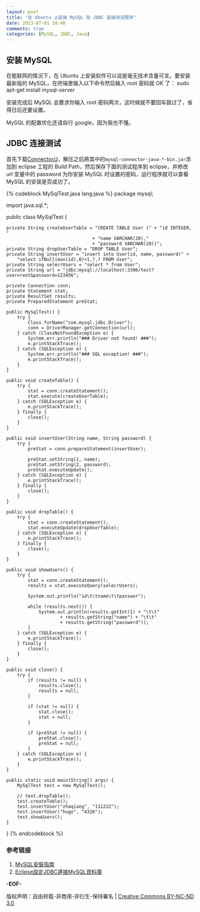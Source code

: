 ```yaml
---
layout: post
title: "在 Ubuntu 上安装 MySQL 及 JDBC 连接测试程序"
date: 2013-07-01 19:40
comments: true
categories: [MySQL, JDBC, Java]
---
```


## 安装 MySQL
在能联网的情况下，在 Ubuntu 上安装软件可以说是毫无技术含量可言。要安装最新版的 MySQL，在终端里输入以下命令然后输入 root 密码就 OK 了：
    sudo apt-get install mysql-server

安装完成后 MySQL 会要求你输入 root 密码两次，这时候就不要回车跳过了，省得日后还要设置。

MySQL 的配置优化还请自行 google，因为我也不懂。

## JDBC 连接测试
首先下载[Connector/J](http://dev.mysql.com/downloads/connector/j/)，解压之后將其中的`mysql-connector-java-*-bin.jar`添加到 eclipse 工程的 Build Path，然后保存下面的测试程序到 eclipse，并修改 url 变量中的 password 为你安装 MySQL 时设置的密码，运行程序就可以查看 MySQL 的安装是否成功了。

<!-- more -->

{% codeblock MySqlTest.java lang:java %}
package mysql;

import java.sql.*;

public class MySqlTest {

    private String createUserTable = "CREATE TABLE User (" + "id INTEGER, "
                                    + "name VARCHAR(20),"
                                    + "password VARCHAR(20))";
    private String dropUserTable = "DROP TABLE User";
    private String insertUser = "insert into User(id, name, password)" +
        "select ifNull(max(id),0)+1,?,? FROM User";
    private String selecrUsers = "select * from User";
    private String url = "jdbc:mysql://localhost:3306/test?user=root&password=123456";

    private Connection conn;
    private Statement stat;
    private ResultSet results;
    private PreparedStatement preStat;

    public MySqlTest() {
        try {
            Class.forName("com.mysql.jdbc.Driver");
            conn = DriverManager.getConnection(url);
        } catch (ClassNotFoundException e) {
            System.err.println("### Driver not found! ###");
            e.printStackTrace();
        } catch (SQLException e) {
            System.err.println("### SQL exception! ###");
            e.printStackTrace();
        }
    }

    public void createTable() {
        try {
            stat = conn.createStatement();
            stat.execute(createUserTable);
        } catch (SQLException e) {
            e.printStackTrace();
        } finally {
            close();
        }
    }

    public void insertUser(String name, String password) {
        try {
            preStat = conn.prepareStatement(insertUser);

            preStat.setString(1, name);
            preStat.setString(2, password);
            preStat.executeUpdate();
        } catch (SQLException e) {
            e.printStackTrace();
        } finally {
            close();
        }
    }

    public void dropTable() {
        try {
            stat = conn.createStatement();
            stat.executeUpdate(dropUserTable);
        } catch (SQLException e) {
            e.printStackTrace();
        } finally {
            close();
        }
    }

    public void showUsers() {
        try {
            stat = conn.createStatement();
            results = stat.executeQuery(selecrUsers);

            System.out.println("id\t\tname\t\tpasswor");

            while (results.next()) {
                System.out.println(results.getInt(1) + "\t\t"
                        + results.getString("name") + "\t\t"
                        + results.getString("password"));
            }
        } catch (SQLException e) {
            e.printStackTrace();
        } finally {
            close();
        }
    }

    public void close() {
        try {
            if (results != null) {
                results.close();
                results = null;
            }

            if (stat != null) {
                stat.close();
                stat = null;
            }

            if (preStat != null) {
                preStat.close();
                preStat = null;
            }
        } catch (SQLException e) {
            e.printStackTrace();
        }
    }

    public static void main(String[] args) {
        MySqlTest test = new MySqlTest();

        // test.dropTable();
        test.createTable();
        test.insertUser("zhaqiang", "111222");
        test.insertUser("hugo", "4326");
        test.showUsers();
    }
}
{% endcodeblock %}

### 参考链接
 1. [MySQL安裝指南](http://wiki.ubuntu.org.cn/index.php?title=MySQL%E5%AE%89%E8%A3%85%E6%8C%87%E5%8D%97&variant=zh-hant)
 2. [Eclipse設定JDBC連接MySQL資料庫](http://blog.yslifes.com/archives/918)

 **-EOF-**

 版权声明：自由转载-非商用-非衍生-保持署名 | [Creative Commons BY-NC-ND 3.0](http://creativecommons.org/licenses/by-nc-nd/3.0/deed.zh "CC 3.0")
